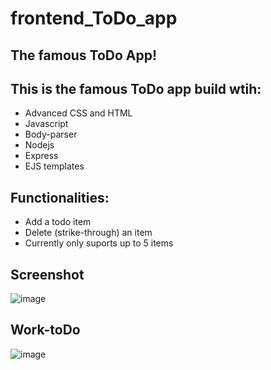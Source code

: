 # frontend_ToDo_app
## The famous ToDo App!

## This is the famous ToDo app build wtih:
* Advanced CSS and HTML
* Javascript
* Body-parser
* Nodejs
* Express
* EJS templates


## Functionalities:
* Add a todo item
* Delete (strike-through) an item
* Currently only suports up to 5 items


## Screenshot

![image](https://user-images.githubusercontent.com/64991182/178120318-105718ad-d4b8-4c46-ad5d-f1f4de11cde2.png)


## Work-toDo

![image](https://user-images.githubusercontent.com/64991182/178172099-86816307-0ad3-482e-bd3b-1e01775c1e7e.png)

